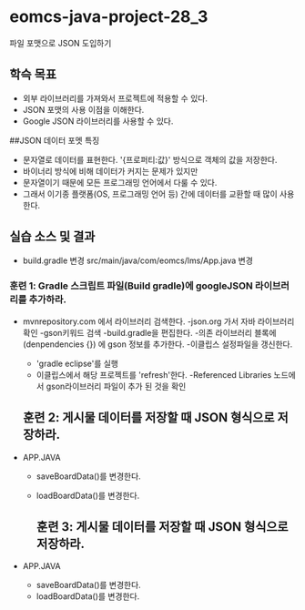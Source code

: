 # eomcs-java-project-28_3

파일 포맷으로 JSON 도입하기

## 학슥 목표

- 외부 라이브러리를 가져와서 프로젝트에 적용할 수 있다.
- JSON 포맷의 사용 이점을 이해한다.
- Google JSON 라이브러리를 사용할 수 있다.


##JSON 데이터 포멧 특징

- 문자열로 데이터를 표현한다.
  '{프로퍼티:값}' 방식으로 객체의 값을 저장한다.
- 바이너리 방식에 비해 데이터가 커지는 문제가 있지만
- 문자열이기 때문에 모든 프로그래밍 언어에서 다룰 수 있다.
- 그래서 이기종 플랫폼(OS, 프로그래밍 언어 등) 간에 데이터를 교환할 때 많이 사용한다.
  
## 실습 소스 및 결과
- build.gradle 변경
 src/main/java/com/eomcs/lms/App.java 변경 

### 훈련 1: Gradle 스크립트 파일(Build gradle)에 googleJSON 라이브러리를 추가하라.

- mvnrepository.com 에서 라이브러리 검색한다.
  -json.org 가서 자바 라이브러리 확인
  -gson키워드 검색
-build.gradle을 편집한다.
  -의존 라이브러리 블록에 (denpendencies {}) 에 gson 정보를 추가한다. 
  -이클립스 설정파일을 갱신한다.
  - 'gradle eclipse'를 실행
  - 이클립스에서 해당 프로젝트를 'refresh'한다.
  -Referenced Libraries 노드에서 gson라이브러리 파일이 추가 된 것을 확인
  
  ## 훈련 2: 게시물 데이터를 저장할 때 JSON 형식으로 저장하라.
  
- APP.JAVA
  - saveBoardData()를 변경한다.
  - loadBoardData()를 변경한다.
  
    ## 훈련 3: 게시물 데이터를 저장할 때 JSON 형식으로 저장하라.
  
- APP.JAVA
  - saveBoardData()를 변경한다.
  - loadBoardData()를 변경한다.
  
